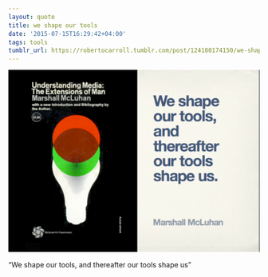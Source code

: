 ```yaml
---
layout: quote
title: we shape our tools
date: '2015-07-15T16:29:42+04:00'
tags: tools
tumblr_url: https://robertocarroll.tumblr.com/post/124180174150/we-shape-our-tools-and-thereafter-our-tools
---
```

<img src="/images/quotes/tumblr_nrjq9iqhkV1u0ytjpo1_1280.png"/>
<p>“We shape our tools, and thereafter our tools shape us”</p>
